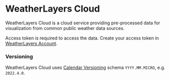 # WeatherLayers Cloud

WeatherLayers Cloud is a cloud service providing pre-processed data for visualization from common public weather data sources.

Access token is required to access the data. Create your access token in [WeatherLayers Account](https://account.weatherlayers.com).

### Versioning

WeatherLayers Cloud uses [Calendar Versioning](https://calver.org) schema `YYYY.MM.MICRO`, e.g. `2022.4.0`.

